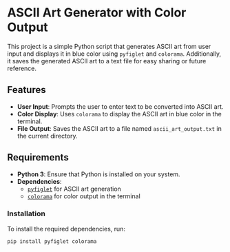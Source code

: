 # ASCII Art Generator with Color Output

This project is a simple Python script that generates ASCII art from user input and displays it in blue color using `pyfiglet` and `colorama`. Additionally, it saves the generated ASCII art to a text file for easy sharing or future reference.

## Features
- **User Input**: Prompts the user to enter text to be converted into ASCII art.
- **Color Display**: Uses `colorama` to display the ASCII art in blue color in the terminal.
- **File Output**: Saves the ASCII art to a file named `ascii_art_output.txt` in the current directory.

## Requirements
- **Python 3**: Ensure that Python is installed on your system.
- **Dependencies**:
  - [`pyfiglet`](https://pypi.org/project/pyfiglet/) for ASCII art generation
  - [`colorama`](https://pypi.org/project/colorama/) for color output in the terminal

### Installation
To install the required dependencies, run:
```bash
pip install pyfiglet colorama

